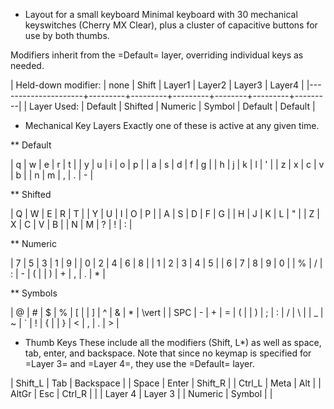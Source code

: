 * Layout for a small keyboardMinimal keyboard with 30 mechanical keyswitches (Cherry MX Clear), plus a cluster of capacitive buttons for use by both thumbs.Modifiers inherit from the =Default= layer, overriding individual keys as needed.| Held-down modifier: | none    | Shift   | Layer1  | Layer2 | Layer3  | Layer4  ||---------------------+---------+---------+---------+--------+---------+---------|| Layer Used:         | Default | Shifted | Numeric | Symbol | Default | Default |* Mechanical Key LayersExactly one of these is active at any given time.** Default| &#x0071; | w | e | r | t |   | y | u | i | o | p || a     | s | d | f | g |   | h | j | k | l | ' || z     | x | c | v | b |   | n | m | , | . | - |** Shifted| Q | W | E | R | T |   | Y | U | I | O | P || A | S | D | F | G |   | H | J | K | L | " || Z | X | C | V | B |   | N | M | ? | ! | : |** Numeric| 7 | 5 | 3 | 1 | 9 |   | 0 | 2 | 4 | 6 | 8 || 1 | 2 | 3 | 4 | 5 |   | 6 | 7 | 8 | 9 | 0 || % | / | : | - | ( |   | ) | + | , | . | * |** Symbols| @   | # | $ | % | [ |   | ] | ^ | & | * | \vert || SPC | - | + | = | ( |   | ) | ; | : | / | \     || _   | ~ | ` | ! | { |   | } | < | , | . | >     | * Thumb KeysThese include all the modifiers (Shift, L*) as well as space, tab, enter, and backspace.  Note that since no keymap is specified for =Layer 3= and =Layer 4=, they use the =Default= layer.| Shift_L | Tab     | Backspace |   | Space   | Enter   | Shift_R || Ctrl_L  | Meta    | Alt       |   | AltGr   | Esc     | Ctrl_R  ||         | Layer 4 | Layer 3   |   | Numeric | Symbol  |         |